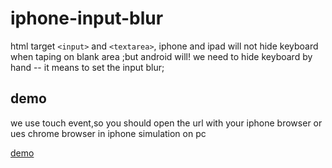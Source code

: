 # iphone-input-blur

html target ```<input>``` and ```<textarea>```, iphone and ipad will not hide keyboard when taping on blank area ;but android will! we need to hide keyboard by hand -- it means to set the input blur;

## demo

we use touch event,so you should open the url with your iphone browser or ues chrome browser in iphone simulation on pc

[demo](http://wikieswan.github.io/iphone-input-blur)